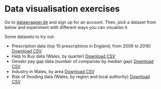 # Data visualisation exercises

Go to [datawrapper.de](http://www.datawrapper.de) and sign up for an account. Then, pick a dataset from below and experiment with different ways you can visualise it.

Some datasets to try out:
- Prescription data (top 10 prescriptions in England, from 2006 to 2016) [Download CSV](https://sophiewarnes.github.io/Training/datavizfiles/prescription_data.csv)
- Help to Buy data (Wales, by quarter) [Download CSV](https://sophiewarnes.github.io/Training/datavizfiles/htb_wales.csv)
- Gender pay gap data (number of companies by median gap) [Download CSV](https://sophiewarnes.github.io/Training/Files/paygapdata.csv)
- Industry in Wales, by area [Download CSV](https://sophiewarnes.github.io/Training/datavizfiles/welsh_industry_data.csv)
- Risk of flooding data (Wales, by region and local authority) [Download CSV](https://sophiewarnes.github.io/Training/datavizfiles/flooding_wales.csv)
